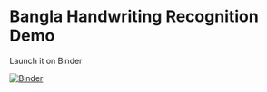 # Bangla Handwriting Recognition Demo

Launch it on Binder

[![Binder](https://mybinder.org/badge_logo.svg)](https://mybinder.org/v2/git/https%3A%2F%2Fbitbucket.org%2Fabirpahlwan%2Fbangla-handwriting-demo/master)
